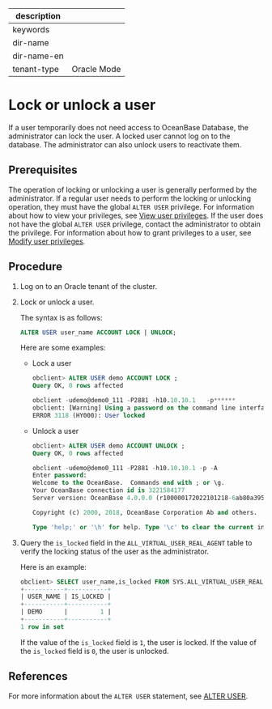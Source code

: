 |description||
|---|---|
|keywords||
|dir-name||
|dir-name-en||
|tenant-type|Oracle Mode|

# Lock or unlock a user

If a user temporarily does not need access to OceanBase Database, the administrator can lock the user. A locked user cannot log on to the database. The administrator can also unlock users to reactivate them.

## Prerequisites

The operation of locking or unlocking a user is generally performed by the administrator. If a regular user needs to perform the locking or unlocking operation, they must have the global `ALTER USER` privilege. For information about how to view your privileges, see [View user privileges](../300.permission-of-oracle-mode/600.view-user-permissions-of-oracle-mode.md). If the user does not have the global `ALTER USER` privilege, contact the administrator to obtain the privilege. For information about how to grant privileges to a user, see [Modify user privileges](../300.permission-of-oracle-mode/700.modify-user-permissions-of-oracle-mode.md).

## Procedure

1. Log on to an Oracle tenant of the cluster.

2. Lock or unlock a user.
   
   The syntax is as follows:
   
   ```sql
   ALTER USER user_name ACCOUNT LOCK | UNLOCK;
   ```

   Here are some examples:

   * Lock a user

      ```sql
      obclient> ALTER USER demo ACCOUNT LOCK ;
      Query OK, 0 rows affected

      obclient -udemo@demo0_111 -P2881 -h10.10.10.1   -p******
      obclient: [Warning] Using a password on the command line interface can be insecure.
      ERROR 3118 (HY000): User locked
      ```

   * Unlock a user

      ```sql
      obclient> ALTER USER demo ACCOUNT UNLOCK ;
      Query OK, 0 rows affected

      obclient -udemo@demo0_111 -P2881 -h10.10.10.1 -p -A
      Enter password:
      Welcome to the OceanBase.  Commands end with ; or \g.
      Your OceanBase connection id is 3221584177
      Server version: OceanBase 4.0.0.0 (r100000172022101218-6ab80a3950710941946c004d805fcfded7a4aa2c) (Built Oct 12 2022 18:43:39)

      Copyright (c) 2000, 2018, OceanBase Corporation Ab and others.

      Type 'help;' or '\h' for help. Type '\c' to clear the current input statement.
      ```

3. Query the `is_locked` field in the `ALL_VIRTUAL_USER_REAL_AGENT` table to verify the locking status of the user as the administrator.

   Here is an example:

   ```sql
   obclient> SELECT user_name,is_locked FROM SYS.ALL_VIRTUAL_USER_REAL_AGENT WHERE user_name='DEMO';
   +-----------+-----------+
   | USER_NAME | IS_LOCKED |
   +-----------+-----------+
   | DEMO      |         1 |
   +-----------+-----------+
   1 row in set
   ```

   If the value of the `is_locked` field is `1`, the user is locked. If the value of the `is_locked` field is `0`, the user is unlocked.

## References

For more information about the `ALTER USER` statement, see [ALTER USER](../../../../../700.reference/500.sql-reference/100.sql-syntax/300.common-tenant-of-oracle-mode/900.sql-statement-of-oracle-mode/100.ddl-of-oracle-mode/1200.alter-user-of-oracle-mode.md).

